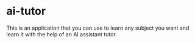 # ai-tutor
This is an application that you can use to learn any subject you want and learn it with the help of an AI assistant tutor.
